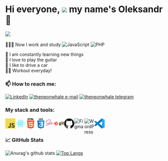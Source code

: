 ## <h1>Hi everyone, <img src="https://raw.githubusercontent.com/MartinHeinz/MartinHeinz/master/wave.gif" width="30px"> my name's Oleksandr 🤵</h1>

![](https://komarev.com/ghpvc/?username=your-github-OleksandrVasylchuk&color=blue)

👨🏻‍💻 Now I work and study ![JavaScript](https://img.shields.io/badge/-JavaScript-yellow?style=plastic&logo=javascript)
![PHP](https://img.shields.io/badge/-PHP-9cf?style=plastic&logo=php)

🥅 I am constantly learning new things                                                                                                                                           
🎸 I love to play the guitar                                                                                                                                                     
🚗 I like to drive a car                                                                                                                                                         
✍🏻 Workout everyday!



 ### 📫 How to reach me:
 [![LinkedIn](https://img.shields.io/badge/-LinkedIn-090909?style=for-the-badge&logo=linkedin&logoColor=007BB6)](https://www.linkedin.com/in/oleksandr-vasylchuk)
  [![theneonwhale e-mail](https://img.shields.io/badge/Gmail-050A30?style=for-the-badge&logo=gmail&link=mailto:sanyabatyushka@gmail.com)](mailto:sanyabatyushka@gmail.com)
  [![theneonwhale telegram](https://img.shields.io/badge/Telegram-blue?style=for-the-badge&logo=telegram&link=https://t.me/sanyavasilchuk)](https://t.me/sanyavasilchuk)

### My stack and tools:

<img align="left" alt="JavaScript" width="32px" src="https://raw.githubusercontent.com/github/explore/80688e429a7d4ef2fca1e82350fe8e3517d3494d/topics/javascript/javascript.png" />

<img align="left" alt="React" width="32px" src="https://raw.githubusercontent.com/github/explore/80688e429a7d4ef2fca1e82350fe8e3517d3494d/topics/react/react.png" />

<img align="left" alt="HTML" width="32px" src="https://raw.githubusercontent.com/github/explore/80688e429a7d4ef2fca1e82350fe8e3517d3494d/topics/html/html.png" />

<img align="left" alt="CSS" width="32px" src="https://raw.githubusercontent.com/github/explore/80688e429a7d4ef2fca1e82350fe8e3517d3494d/topics/css/css.png" />

<img align="left" alt="Sass" width="26px" src="https://raw.githubusercontent.com/github/explore/80688e429a7d4ef2fca1e82350fe8e3517d3494d/topics/sass/sass.png" />

<img align="left" alt="Git" width="32px" src="https://raw.githubusercontent.com/github/explore/80688e429a7d4ef2fca1e82350fe8e3517d3494d/topics/git/git.png" />

<img align="left" alt="GitHub" width="32px" src="https://raw.githubusercontent.com/github/explore/78df643247d429f6cc873026c0622819ad797942/topics/github/github.png" />

<img align="left"  alt="Figma" width="32px" src="https://img.icons8.com/fluent/50/000000/figma.png" />

<img align="left"  alt="WordPress" width="32px" src="https://img.icons8.com/color/50/000000/wordpress.png" />

<img alt="Visual Studio Code" width="32px" src="https://raw.githubusercontent.com/github/explore/80688e429a7d4ef2fca1e82350fe8e3517d3494d/topics/visual-studio-code/visual-studio-code.png" />

### 📈 GitHub Stats
![Anurag's github stats](https://github-readme-stats.vercel.app/api?username=OleksandrVasylchuk&show_icons=true&theme=blue-green) [![Top Langs](https://github-readme-stats.vercel.app/api/top-langs/?username=OleksandrVasylchuk&layout=compact&theme=blue-green)](https://github.com/anuraghazra/github-readme-stats)



